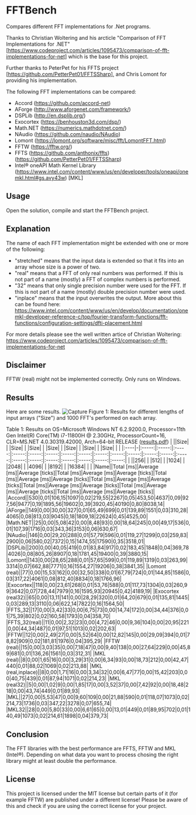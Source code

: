 # FFTBench
Compares different FFT implementations for .Net programs.

Thanks to Christian Woltering and his arcticle "Comparison of FFT Implementations for .NET" [https://www.codeproject.com/articles/1095473/comparison-of-fft-implementations-for-net] which is the base for this project.

Further thanks to PeterPet for his FFTS project [https://github.com/PetterPet01/FFTSSharp], and Chris Lomont for providing his implementation.

The following FFT implementations can be compared:
-	Accord (https://github.com/accord-net)
-	AForge (http://www.aforgenet.com/framework/)
-	DSPLib (http://en.dsplib.org/)
-	Exocortex (https://benhouston3d.com/dsp/)
-	Math.NET (https://numerics.mathdotnet.com/)
-	NAudio (https://github.com/naudio/NAudio)
-	Lomont (https://lomont.org/software/misc/fft/LomontFFT.html)
-	FFTW (https://fftw.org/)
-	FFTS (https://github.com/anthonix/ffts) (https://github.com/PetterPet01/FFTSSharp)
-	Intel® oneAPI Math Kernel Library (https://www.intel.com/content/www/us/en/developer/tools/oneapi/onemkl.html#gs.avy43w) [MKL]

## Usage
Open the solution, compile and start the FFTBench project.

## Explanation

The name of each FFT implementation might be extended with one or more of the following:
- "stretched" means that the input data is extended so that it fits into an array whose size is a power of two.
- "real" means that a FFT of only real numbers was performed. If this is not part of a name (mostly) a FFT of complex numbers is performed.
- "32" means that only single precision number were used for the FFT. If this is not part of a name (mostly) double precision number were used.
- "inplace" means that the input overwrites the output. More about this can be found here: https://www.intel.com/content/www/us/en/develop/documentation/onemkl-developer-reference-c/top/fourier-transform-functions/fft-functions/configuration-settings/dfti-placement.html

For more details please see the well written artice of Christian Woltering: https://www.codeproject.com/articles/1095473/comparison-of-fft-implementations-for-net

## Disclaimer
FFTW (real) might not be implemented correctly.
Only runs on Windows.

## Results

Here are some results.
![Capture](https://user-images.githubusercontent.com/5380109/187858219-bebac7d5-dd43-4918-a09d-f07f0de7f236.PNG)
Figure 1: Results for different lengths of input arrays ("Size") and 1000 FFT's performed on each array.

Table 1: Results on OS=Microsoft Windows NT 6.2.9200.0, Processor=11th Gen Intel(R) Core(TM) i7-11800H @ 2.30GHz, ProcessorCount=16, CLR=MS.NET 4.0.30319.42000, Arch=64-bit RELEASE ([results.pdf](https://github.com/TSerious/FFTBench/files/9468389/results.pdf))
| ||Size| | |Size| | |Size| | |Size| | |Size| | |Size| | |Size| | |
|:----|-|:-----:|:-----:|:-----:|:-----:|:-----:|:-----:|:-----:|:-----:|:-----:|:-----:|:-----:|:-----:|:-----:|:-----:|:-----:|:-----:|:-----:|:-----:|:-----:|:-----:|:-----:|
| ||256| | |512| | |1024| | |2048| | |4096| | |8192| | |16384| | |
|Name||Total [ms]|Average [ms]|Average [ticks]|Total [ms]|Average [ms]|Average [ticks]|Total [ms]|Average [ms]|Average [ticks]|Total [ms]|Average [ms]|Average [ticks]|Total [ms]|Average [ms]|Average [ticks]|Total [ms]|Average [ms]|Average [ticks]|Total [ms]|Average [ms]|Average [ticks]|
|Accord||530|0,01|106,15|1097|0,02|219,55|2267|0,05|453,50|4637|0,09|927,56|9477|0,19|1895,56|19602|0,39|3920,45|40190|0,80|8038,14|
|AForge||149|0,00|30,00|327|0,01|65,49|699|0,01|139,89|1551|0,03|310,28|4065|0,08|813,03|9045|0,18|1809,18|22624|0,45|4525,00|
|Math.NET||25|0,00|5,08|42|0,00|8,48|93|0,00|18,64|245|0,00|49,17|536|0,01|107,39|1716|0,03|343,36|3153|0,06|630,67|
|NAudio||146|0,00|29,20|288|0,01|57,79|596|0,01|119,27|1299|0,03|259,83|2900|0,06|580,02|7372|0,15|1474,55|17590|0,35|3518,01|
|DSPLib||200|0,00|40,05|419|0,01|83,84|917|0,02|183,45|1848|0,04|369,78|4026|0,08|805,26|8907|0,18|1781,45|19400|0,39|3880,15|
|Lomont||143|0,00|28,65|288|0,01|57,65|599|0,01|119,89|1319|0,03|263,99|3314|0,07|662,88|7771|0,16|1554,27|19206|0,38|3841,35|
|Lomont (real)||77|0,00|15,53|162|0,00|32,50|338|0,01|67,79|724|0,01|144,85|1586|0,03|317,22|4061|0,08|812,40|8834|0,18|1766,96|
|Exocortex||118|0,00|23,61|268|0,01|53,76|588|0,01|117,73|1304|0,03|260,99|3642|0,07|728,44|7979|0,16|1595,93|20945|0,42|4189,19|
|Exocortex (real32)||65|0,00|13,11|141|0,00|28,29|320|0,01|64,20|679|0,01|135,81|1445|0,03|289,13|3110|0,06|622,14|7822|0,16|1564,50|
|FFTS_32||17|0,00|3,42|33|0,00|6,75|73|0,00|14,74|172|0,00|34,44|376|0,01|75,39|802|0,02|160,58|1793|0,04|358,70|
|FFTS_32(real)||11|0,00|2,32|23|0,00|4,72|46|0,00|9,36|104|0,00|20,95|221|0,00|44,34|487|0,01|97,51|1013|0,02|202,63|
|FFTW||12|0,00|2,49|27|0,00|5,52|64|0,00|12,82|145|0,00|29,09|394|0,01|78,82|909|0,02|181,81|1976|0,04|395,29|
|FFTW (real)||15|0,00|3,03|35|0,00|7,18|47|0,00|9,40|138|0,00|27,64|229|0,00|45,89|681|0,01|136,26|1561|0,03|312,31|
|MKL (real)||8|0,00|1,65|16|0,00|3,29|31|0,00|6,34|93|0,00|18,73|212|0,00|42,47|440|0,01|88,02|1069|0,02|213,88|
|MKL (real,inplace)||8|0,00|1,71|16|0,00|3,34|32|0,00|6,47|77|0,00|15,42|203|0,00|40,75|439|0,01|87,94|1071|0,02|214,23|
|MKL (real32)||5|0,00|1,02|9|0,00|1,85|17|0,00|3,52|37|0,00|7,42|92|0,00|18,48|218|0,00|43,74|449|0,01|89,93|
|MKL||27|0,00|5,53|47|0,00|9,60|109|0,00|21,88|590|0,01|118,07|1073|0,02|214,73|1736|0,03|347,22|3278|0,07|655,74|
|MKL32||28|0,00|5,80|33|0,00|6,61|65|0,00|13,01|449|0,01|89,95|702|0,01|140,49|1073|0,02|214,61|1898|0,04|379,73|

## Conclusion

The FFT libraries with the best performance are FFTS, FFTW and MKL (Intel®). Depending on what data you want to process chosing the right library might at least double the performance.

## License
This project is licensed under the MIT license but certain parts of it (for example FFTW) are published under a different license!
Please be aware of this and check if you are using the correct license for your project.
